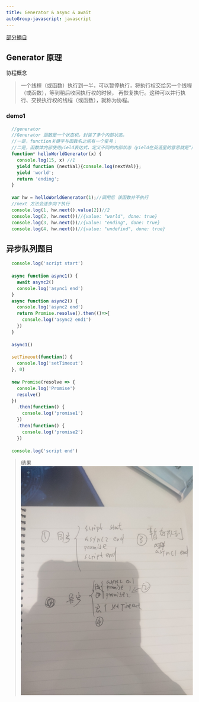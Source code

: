 ```yaml
---
title: Generator & async & await
autoGroup-javascript: javascript  
---
```

 
<Meta/>  

[部分摘自](https://juejin.im/post/6844903988584775693)

## Generator 原理
协程概念
>一个线程（或函数）执行到一半，可以暂停执行，将执行权交给另一个线程（或函数），等到稍后收回执行权的时候，
>再恢复执行。这种可以并行执行、交换执行权的线程（或函数），就称为协程。

### demo1
```js
  //generator
  //Generator 函数是一个状态机，封装了多个内部状态。
  //一是，function关键字与函数名之间有一个星号；
  //二是，函数体内部使用yield表达式，定义不同的内部状态（yield在英语里的意思就是“产出”）。
  function* helloWorldGenerator(x) {
    console.log(15, x) //1
    yield function (nextVal){console.log(nextVal)};
    yield 'world';
    return 'ending';
  }

  var hw = helloWorldGenerator(1);//调用后 该函数并不执行
  //next 方法会逐步向下执行
  console.log(1, hw.next().value(2))//2
  console.log(2, hw.next())//{value: "world", done: true}
  console.log(3, hw.next())//{value: "ending", done: true}
  console.log(4, hw.next())//{value: "undefind", done: true}
```

## 异步队列题目
```js
  console.log('script start')

  async function async1() {
    await async2()
    console.log('async1 end')
  }
  async function async2() {
    console.log('async2 end')
    return Promise.resolve().then(()=>{
      console.log('async2 end1')
    })
  }

  async1()

  setTimeout(function() {
    console.log('setTimeout')
  }, 0)

  new Promise(resolve => {
    console.log('Promise')
    resolve()
  })
    .then(function() {
      console.log('promise1')
    })
    .then(function() {
      console.log('promise2')
    })

  console.log('script end')
```
> 结果
>![](../.vuepress/public/img/javascript/yibutimu.jpg) 
